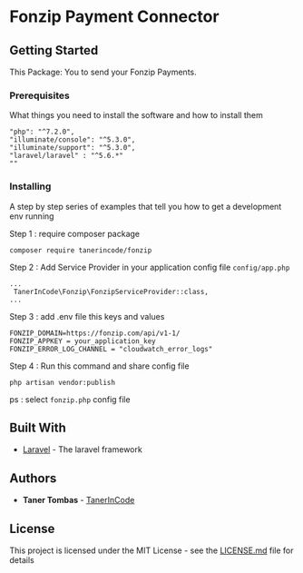 # Fonzip Payment Connector


## Getting Started

This Package: You to send your Fonzip Payments.

### Prerequisites

What things you need to install the software and how to install them

```
"php": "^7.2.0",
"illuminate/console": "^5.3.0",
"illuminate/support": "^5.3.0",
"laravel/laravel" : "^5.6.*"
""
```

### Installing

A step by step series of examples that tell you how to get a development env running

Step 1 : require composer package

```
composer require tanerincode/fonzip
```
Step 2 : Add Service Provider in your application config file `config/app.php`
```
...
 TanerInCode\Fonzip\FonzipServiceProvider::class,
...
```

Step 3 : add .env file this keys and values
```
FONZIP_DOMAIN=https://fonzip.com/api/v1-1/
FONZIP_APPKEY = your_application_key
FONZIP_ERROR_LOG_CHANNEL = "cloudwatch_error_logs"
```

Step 4 : Run this command and share config file
```
php artisan vendor:publish
```
ps : select `fonzip.php` config file




## Built With

* [Laravel](https://laravel.com/docs/5.7) - The laravel framework

## Authors

* **Taner Tombas** - [TanerInCode](https://github.com/tanerincode)


## License

This project is licensed under the MIT License - see the [LICENSE.md](https://github.com/tanerincode/fonzip/blob/master/LICENSE) file for details

